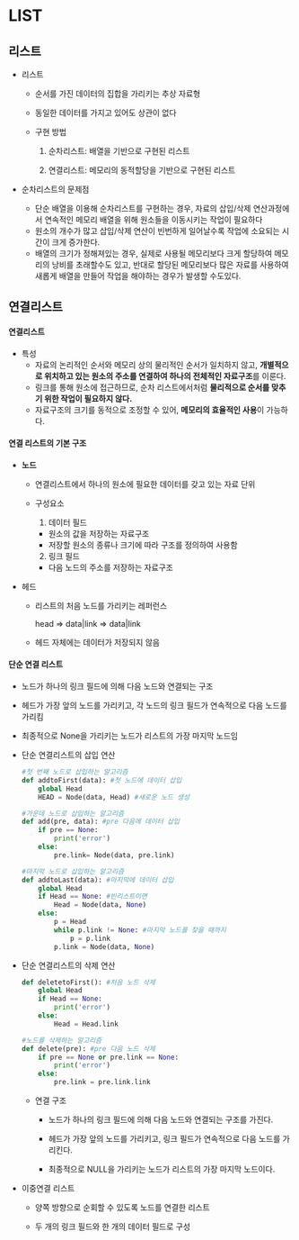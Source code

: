 # LIST

## 리스트

- 리스트

  - 순서를 가진 데이터의 집합을 가리키는 추상 자료형

  - 동일한 데이터를 가지고 있어도 상관이 없다

  - 구현 방법

    1) 순차리스트: 배열을 기반으로 구현된 리스트

    2) 연결리스트: 메모리의 동적할당을 기반으로 구현된 리스트

- 순차리스트의 문제점

  - 단순 배열을 이용해 순차리스트를 구현하는 경우, 자료의 삽입/삭제 연산과정에서 연속적인 메모리 배열을 위해 원소들을 이동시키는 작업이 필요하다
  - 원소의 개수가 많고 삽입/삭제 연산이 빈번하게 일어날수록 작업에 소요되는 시간이 크게 증가한다.
  - 배열의 크기가 정해져있는 경우, 실제로 사용될 메모리보다 크게 할당하여 메모리의 낭비를 초래할수도 있고, 반대로 할당된 메모리보다 많은 자료를 사용하여 새롭게 배열을 만들어 작업을 해야하는 경우가 발생할 수도있다.



## 연결리스트

#### 연결리스트

- 특성
  - 자료의 논리적인 순서와 메모리 상의 물리적인 순서가 일치하지 않고, **개별적으로 위치하고 있는 원소의 주소를 연결하여 하나의 전체적인 자료구조**를 이룬다.
  - 링크를 통해 원소에 접근하므로, 순차 리스트에서처럼 **물리적으로 순서를 맞추기 위한 작업이 필요하지 않다.**
  - 자료구조의 크기를 동적으로 조정할 수 있어, **메모리의 효율적인 사용**이 가능하다.

#### 연결 리스트의 기본 구조

- **노드**

  - 연결리스트에서 하나의 원소에 필요한 데이터를 갖고 있는 자료 단위

  - 구성요소

    1) 데이터 필드

    - 원소의 값을 저장하는 자료구조
    - 저장할 원소의 종류나 크기에 따라 구조를 정의하여 사용함

    2) 링크 필드

    - 다음 노드의 주소를 저장하는 자료구조

- 헤드

  - 리스트의 처음 노드를 가리키는 레퍼런스

    head => data|link => data|link

  - 헤드 자체에는 데이터가 저장되지 않음

#### 단순 연결 리스트

- 노드가 하나의 링크 필드에 의해 다음 노드와 연결되는 구조

- 헤드가 가장 앞의 노드를 가리키고, 각 노드의 링크 필드가 연속적으로 다음 노드를 가리킴

- 최종적으로 None을 가리키는 노드가 리스트의 가장 마지막 노드임

- 단순 연결리스트의 삽입 연산

  ```python
  #첫 번째 노드로 삽입하는 알고리즘
  def addtoFirst(data): #첫 노드에 데이터 삽입
      global Head
      HEAD = Node(data, Head) #새로운 노드 생성
  ```

  ```python
  #가운데 노드로 삽입하는 알고리즘
  def add(pre, data): #pre 다음에 데이터 삽입
      if pre == None:
          print('error')
      else:
          pre.link= Node(data, pre.link)
  ```

  ```python
  #마지막 노드로 삽입하는 알고리즘
  def addtoLast(data): #마지막에 데이터 삽입
      global Head
      if Head == None: #빈리스트이면
          Head = Node(data, None)
      else:
          p = Head
          while p.link != None: #마지막 노드를 찾을 때까지
              p = p.link
          p.link = Node(data, None)
  ```

- 단순 연결리스트의 삭제 연산

  ```python
  def deletetoFirst(): #처음 노드 삭제
      global Head
      if Head == None:
          print('error')
      else:
          Head = Head.link
  ```

  ```python
  #노드를 삭제하는 알고리즘
  def delete(pre): #pre 다음 노드 삭제
      if pre == None or pre.link == None:
          print('error')
      else:
          pre.link = pre.link.link
  ```

  - 연결 구조
    - 노드가 하나의 링크 필드에 의해 다음 노드와 연결되는 구조를 가진다.
    - 헤드가 가장 앞의 노드를 가리키고, 링크 필드가 연속적으로 다음 노드를 가리킨다.

    - 최종적으로 NULL을 가리키는 노드가 리스트의 가장 마지막 노드이다.



- 이중연결 리스트

  - 양쪽 방향으로 순회할 수 있도록 노드를 연결한 리스트

  - 두 개의 링크 필드와 한 개의 데이터 필드로 구성

    